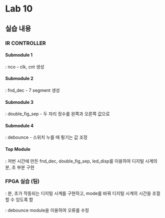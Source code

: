 # Lab 10

## 실습 내용

### **IR CONTROLLER**

#### **Submodule 1** 
: nco - clk, cnt 생성

#### **Submodule 2** 
: fnd_dec - 7 segment 생성

#### **Submodule 3** 
: double_fig_sep - 두 자리 정수를 왼쪽과 오른쪽 값으로

#### **Submodule 4** 
: debounce - 스위치 누를 때 튕기는 값 조정

#### **Top Module**
 : 저번 시간에 만든 fnd_dec, double_fig_sep, led_disp를 이용하여 디지털 시계의 분, 초 부분 구현

### FPGA 실습 (팀)
 : 분, 초가 작동되는 디지털 시계를 구현하고, mode를 바꿔 디지털 시계의 시간을 조절할 수 있도록 함
  
 
: debounce module을 이용하여 오류를 수정
<!--stackedit_data:
eyJoaXN0b3J5IjpbLTI3MTQwMDQ3NCwtMTUxMzUzMjU0Nl19
-->